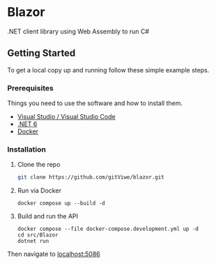 <!-- ABOUT THE PROJECT -->
# Blazor

.NET client library using Web Assembly to run C#

<!-- GETTING STARTED -->
## Getting Started

To get a local copy up and running follow these simple example steps.

### Prerequisites

Things you need to use the software and how to install them.
* [Visual Studio / Visual Studio Code](https://visualstudio.microsoft.com/)
* [.NET 6](https://dotnet.microsoft.com/en-us/download/dotnet)
* [Docker](https://www.docker.com/)

### Installation

1. Clone the repo
   ```sh
   git clone https://github.com/gitViwe/blazor.git
   ```
2. Run via Docker
   ```
   docker compose up --build -d
   ```
3. Build and run the API
   ```
   docker compose --file docker-compose.development.yml up -d
   cd src/Blazor
   dotnet run
   ```

Then navigate to [localhost:5086](http://localhost:5086)
